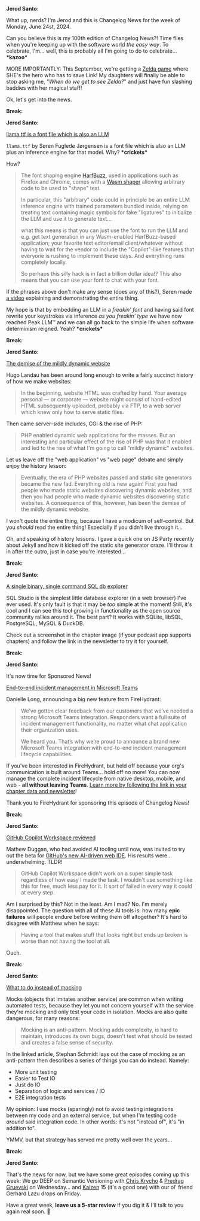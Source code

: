 **Jerod Santo:**

What up, nerds? I'm Jerod and this is Changelog News for the week of Monday, June 24st, 2024.

Can you believe this is my 100th edition of Changelog News?! Time flies when you're keeping up with the software world *the easy way*. To celebrate, I'm... well, this is probably all I'm going to do to celebrate... **\*kazoo\***

MORE IMPORTANTLY: This September, we're getting a [Zelda game](https://www.theverge.com/24180615/legend-of-zelda-echoes-of-wisdom-trailer-nintendo-direct) where SHE's the hero who has to save Link! My daughters will finally be able to stop asking me, "_When do we get to see Zelda?_" and just have fun slashing baddies with her magical staff!

Ok, let's get into the news.

**Break:**

**Jerod Santo:**

[llama.ttf is a font file which is also an LLM](https://fuglede.github.io/llama.ttf/)

`llama.ttf` by Søren Fuglede Jørgensen is a font file which is also an LLM plus an inference engine for that model. Why? **\*crickets\***

How?

> The font shaping engine [HarfBuzz](https://en.wikipedia.org/wiki/HarfBuzz), used in applications such as Firefox and Chrome, comes with a [Wasm shaper](https://github.com/harfbuzz/harfbuzz/blob/main/docs/wasm-shaper.md) allowing arbitrary code to be used to "shape" text.
>
> In particular, this "arbitrary" code could in principle be an entire LLM inference engine with trained parameters bundled inside, relying on treating text containing magic symbols for fake "ligatures" to initialize the LLM and use it to generate text...
>
> what this means is that you can just use the font to run the LLM and e.g. get text generation in any Wasm-enabled HarfBuzz-based application; your favorite text editor/email client/whatever without having to wait for the vendor to include the "Copilot"-like features that everyone is rushing to implement these days. And everything runs completely locally.
>
> So perhaps this silly hack is in fact a billion dollar idea!? This also means that you can use your font to chat with your font.

If the phrases above don't make any sense (does any of this?), Søren made [a video](https://www.youtube.com/watch?v=Q4bOyYctgFI) explaining and demonstrating the entire thing.

My hope is that by embedding an LLM in a _freakin' font_ and having said font rewrite your keystrokes via inference _as you freakin' type_ we have now reached Peak LLM™️ and we can all go back to the simple life when software determinism reigned. Yeah? **\*crickets\***

**Break:**

**Jerod Santo:**

[The demise of the mildly dynamic website](https://www.devever.net/~hl/mildlydynamic)

Hugo Landau has been around long enough to write a fairly succinct history of how we make websites:

> In the beginning, website HTML was crafted by hand. Your average personal — or corporate — website might consist of hand-edited HTML subsequently uploaded, probably via FTP, to a web server which knew only how to serve static files.

Then came server-side includes, CGI & the rise of PHP:

> PHP enabled dynamic web applications for the masses. But an interesting and particular effect of the rise of PHP was that it enabled and led to the rise of what I'm going to call “mildly dynamic” websites.

Let us leave off the "web application" vs "web page" debate and simply enjoy the history lesson:

> Eventually, the era of PHP websites passed and static site generators became the new fad. Everything old is new again! First you had people who made static websites discovering dynamic websites, and then you had people who made dynamic websites discovering static websites. A consequence of this, however, has been the demise of the mildly dynamic website.

I won't quote the entire thing, because I have a modicum of self-control. But you *should* read the entire thing! Especially if you didn't live through it...

Oh, and speaking of history lessons. I gave a quick one on JS Party recently about Jekyll and how it kicked off the static site generator craze. I'll throw it in after the outro, just in case you're interested...

**Break:**

**Jerod Santo:**

[A single binary, single command SQL db explorer](https://github.com/frectonz/sql-studio)

SQL Studio is the simplest little database explorer (in a web browser) I've ever used. It's only fault is that it may be _too_ simple at the moment! Still, it's cool and I can see this tool growing in functionality as the open source community rallies around it. The best part? It works with SQLite, libSQL, PostgreSQL, MySQL & DuckDB.

Check out a screenshot in the chapter image (if your podcast app supports chapters) and follow the link in the newsletter to try it for yourself.

**Break:**

**Jerod Santo:**

It's now time for Sponsored News!

[End-to-end incident management in Microsoft Teams](https://firehydrant.com/blog/introducing-a-brand-new-microsoft-teams-integration/)

Danielle Long, announcing a big new feature from FireHydrant:

> We’ve gotten clear feedback from our customers that we’ve needed a strong Microsoft Teams integration. Responders want a full suite of incident management functionality, no matter what chat application their organization uses.
>
> We heard you. That’s why we’re proud to announce a brand new Microsoft Teams integration with end-to-end incident management lifecycle capabilities.

If you've been interested in FireHydrant, but held off because your org's communication is built around Teams... hold off no more! You can now  manage the complete incident lifecycle from native desktop, mobile, and web - **all without leaving Teams**. [Learn more by following the link in your chapter data and newsletter](https://firehydrant.com/blog/introducing-a-brand-new-microsoft-teams-integration/)!

Thank you to FireHydrant for sponsoring this episode of Changelog News!

**Break:**

**Jerod Santo:**

[GitHub Copilot Workspace reviewed](https://matduggan.com/reviewing-github-copilot-workspaces/)

Mathew Duggan, who had avoided AI tooling until now, was invited to try out the beta for [GitHub's new AI-driven web IDE](https://githubnext.com/projects/copilot-workspace). His results were... underwhelming. TLDR!

> GitHub Copilot Workspace didn't work on a super simple task regardless of how easy I made the task. I wouldn't use something like this for free, much less pay for it. It sort of failed in every way it could at every step.

Am I surprised by this?  Not in the least. Am I mad? No. I'm merely disappointed. The question with all of these AI tools is: how many **epic failures** will people endure before writing them off altogether? It's hard to disagree with Matthew when he says:

> Having a tool that makes stuff that looks right but ends up broken is worse than not having the tool at all.

Ouch.

**Break:**

**Jerod Santo:**

[What to do instead of mocking](https://www.amazingcto.com/mocking-is-an-antipattern-how-to-test-without-mocking/)

Mocks (objects that imitates another service) are common when writing automated tests, because they let you not concern yourself with the service they're mocking and only test your code in isolation. Mocks are also quite dangerous, for many reasons:

> Mocking is an anti-pattern. Mocking adds complexity, is hard to maintain, introduces its own bugs, doesn't test what should be tested and creates a false sense of security.

In the linked article, Stephan Schmidt lays out the case of mocking as an anti-pattern then describes a series of things you can do instead. Namely:

- More unit testing
- Easier to Test IO
- Just do IO
- Separation of logic and services / IO
- E2E integration tests

My opinion: I use mocks (sparingly) not to avoid testing integrations between my code and an external service, but when I'm testing code _around_ said integration code. In other words: it's not "instead of", it's "in addition to".

YMMV, but that strategy has served me pretty well over the years...

**Break:**

**Jerod Santo:**

That's the news for now, but we have some great episodes coming up this week: We go DEEP on Semantic Versioning with [Chris Krycho](https://x.com/chriskrycho) & [Predrag Gruevski](https://x.com/PredragGruevski) on Wednesday... and [Kaizen](https://changelog.com/topic/kaizen) 15 (it's a good one) with our ol' friend Gerhard Lazu drops on Friday.

Have a great week, **leave us a 5-star review** if you dig it & I'll talk to you again real soon. 💚

